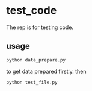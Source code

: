 # test_code
The rep is for testing code.

## usage
`python data_prepare.py` 

to get data prepared firstly.
then

`python test_file.py`
